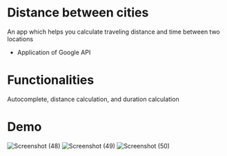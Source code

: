 # Distance between cities
 An app which helps you calculate traveling distance and time between two locations
* Application of Google API

# Functionalities
 Autocomplete, distance calculation, and duration calculation

# Demo
![Screenshot (48)](https://user-images.githubusercontent.com/70175969/138605951-5ff724f1-0681-44cc-a318-f1d478e28131.png)
![Screenshot (49)](https://user-images.githubusercontent.com/70175969/138605952-7ce9aad8-caab-4462-863b-c46239144177.png)
![Screenshot (50)](https://user-images.githubusercontent.com/70175969/138605953-67298dde-98d2-460b-a44a-9d685910d938.png)

